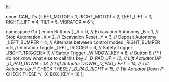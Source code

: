 hi


enum CAN_IDs
{
  LEFT_MOTOR = 1,
  RIGHT_MOTOR = 2,
  LEFT_LIFT = 3,
  RIGHT_LIFT = 4,
  TILT = 5,
  VIBRATOR = 6
};

namespace Gp
{
  enum Buttons
  {
    _A = 0,             // Excavation Autonomy
    _B = 1,             // Stop Automation
    _X = 2,             // Excavation Reset
    _Y = 3,             // Deposit Autonomy
    _LEFT_BUMPER = 4,   // Alternate between control modes
    _RIGHT_BUMPER = 5,  // Vibration Toggle
    _LEFT_TRIGGER = 6,  // Safety Trigger
    _RIGHT_TRIGGER = 7, // Safety Trigger
    _WINDOW_KEY = 8,    // Button 8 /** I do not know what else to call this key */
    _D_PAD_UP = 12,     // Lift Actuator UP
    _D_PAD_DOWN = 13,   // Lift Actuator DOWN
    _D_PAD_LEFT = 14,   // Tilt Actuator Up   /** CHECK THESE */
    _D_PAD_RIGHT = 15,  // Tilt Actuator Down /** CHECK THESE */
    _X_BOX_KEY = 16
  };
